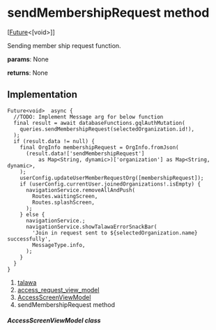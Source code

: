 
<div>

# sendMembershipRequest method

</div>


[[Future](https://api.flutter.dev/flutter/dart-core/Future-class.html)\<[void\>]]




Sending member ship request function.

**params**: None

**returns**: None



## Implementation

``` language-dart
Future<void>  async {
  //TODO: Implement Message arg for below function
  final result = await databaseFunctions.gqlAuthMutation(
    queries.sendMembershipRequest(selectedOrganization.id!),
  );
  if (result.data != null) {
    final OrgInfo membershipRequest = OrgInfo.fromJson(
      (result.data!['sendMembershipRequest']
          as Map<String, dynamic>)['organization'] as Map<String, dynamic>,
    );
    userConfig.updateUserMemberRequestOrg([membershipRequest]);
    if (userConfig.currentUser.joinedOrganizations!.isEmpty) {
      navigationService.removeAllAndPush(
        Routes.waitingScreen,
        Routes.splashScreen,
      );
    } else {
      navigationService.;
      navigationService.showTalawaErrorSnackBar(
        'Join in request sent to ${selectedOrganization.name} successfully',
        MessageType.info,
      );
    }
  }
}
```







1.  [talawa](../../index.html)
2.  [access_request_view_model](../../view_model_access_request_view_model/)
3.  [AccessScreenViewModel](../../view_model_access_request_view_model/AccessScreenViewModel-class.html)
4.  sendMembershipRequest method

##### AccessScreenViewModel class








